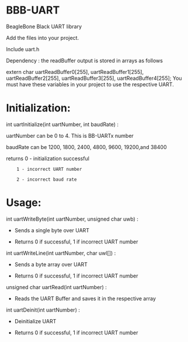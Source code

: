 # BBB-UART
BeagleBone Black UART library

Add the files into your project.

Include uart.h

Dependency : the readBuffer output is stored in arrays as follows

extern char uartReadBuffer0[255], uartReadBuffer1[255], uartReadBuffer2[255], uartReadBuffer3[255], uartReadBuffer4[255];
You must have these variables in your project to use the respective UART.

# Initialization:

int uartInitialize(int uartNumber, int baudRate) : 

uartNumber can be 0 to 4. This is BB-UARTx number

baudRate can be 1200, 1800, 2400, 4800, 9600, 19200,and 38400

returns 0 - initialization successful

        1 - incorrect UART number
        
        2 - incorrect baud rate
        
# Usage:
int uartWriteByte(int uartNumber, unsigned char uwb) :

- Sends a single byte over UART

- Returns 0 if successful, 1 if incorrect UART number

int uartWriteLine(int uartNumber, char uwl[]) :

- Sends a byte array over UART

- Returns 0 if successful, 1 if incorrect UART number

unsigned char uartRead(int uartNumber) :

- Reads the UART Buffer and saves it in the respective array

int uartDeinit(int uartNumber) :

- Deinitialize UART

- Returns 0 if successful, 1 if incorrect UART number
